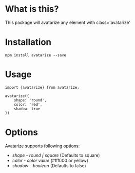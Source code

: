 # What is this?

This package will avatarize any element with class='avatarize'

# Installation

`npm install avatarize --save`

# Usage

```
import {avatarize} from avatarize;

avatarize({
    shape: 'round',
    color: 'red',
    shadow: true
})
```

# Options

Avatarize supports following options:

* *shape* - _round | square_ (Defaults to square)
* *color* - _color value_ (#fff000 or yellow)
* *shadow* - _boolean_ (Defaults to false)
